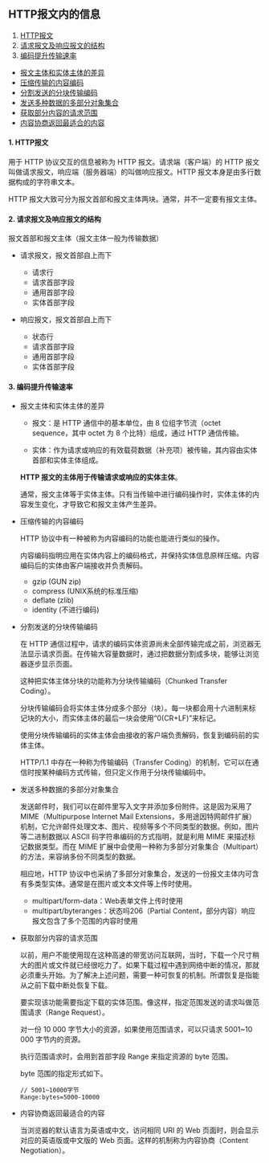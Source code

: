 ## HTTP报文内的信息

1. [HTTP报文](#1)
2. [请求报文及响应报文的结构](#2)
3. [编码提升传输速率](#3)
  * [报文主体和实体主体的差异](#3.1)
  * [压缩传输的内容编码](#3.2)
  * [分割发送的分块传输编码](#3.3)
  * [发送多种数据的多部分对象集合](#3.4)
  * [获取部分内容的请求范围](#3.5)
  * [内容协商返回最适合的内容](#3.6)

#### <a name="1">1. HTTP报文</a>

  用于 HTTP 协议交互的信息被称为 HTTP 报文。请求端（客户端）的 HTTP 报文叫做请求报文，响应端（服务器端）的叫做响应报文。HTTP 报文本身是由多行数据构成的字符串文本。

  HTTP 报文大致可分为报文首部和报文主体两块。通常，并不一定要有报文主体。

#### <a name="2">2. 请求报文及响应报文的结构</a>

  报文首部和报文主体（报文主体一般为传输数据）

  * 请求报文，报文首部自上而下
    * 请求行
    * 请求首部字段
    * 通用首部字段
    * 实体首部字段

  * 响应报文，报文首部自上而下
    * 状态行
    * 请求首部字段
    * 通用首部字段
    * 实体首部字段

#### <a name="3">3. 编码提升传输速率</a>

  * <a name="3.1">报文主体和实体主体的差异</a>

    * 报文：是 HTTP 通信中的基本单位，由 8 位组字节流（octet sequence，其中 octet 为 8 个比特）组成，通过 HTTP 通信传输。

    * 实体：作为请求或响应的有效载荷数据（补充项）被传输，其内容由实体首部和实体主体组成。

    **HTTP 报文的主体用于传输请求或响应的实体主体**。

    通常，报文主体等于实体主体。只有当传输中进行编码操作时，实体主体的内容发生变化，才导致它和报文主体产生差异。

  * <a name="3.2">压缩传输的内容编码</a>

    HTTP 协议中有一种被称为内容编码的功能也能进行类似的操作。

    内容编码指明应用在实体内容上的编码格式，并保持实体信息原样压缩。内容编码后的实体由客户端接收并负责解码。

    * gzip (GUN zip)
    * compress (UNIX系统的标准压缩)
    * deflate (zlib)
    * identity (不进行编码)

  * <a name="3.3">分割发送的分块传输编码</a>

    在 HTTP 通信过程中，请求的编码实体资源尚未全部传输完成之前，浏览器无法显示请求页面。在传输大容量数据时，通过把数据分割成多块，能够让浏览器逐步显示页面。

    这种把实体主体分块的功能称为分块传输编码（Chunked Transfer Coding）。
    
    分块传输编码会将实体主体分成多个部分（块）。每一块都会用十六进制来标记块的大小，而实体主体的最后一块会使用“0(CR+LF)”来标记。

    使用分块传输编码的实体主体会由接收的客户端负责解码，恢复到编码前的实体主体。

    HTTP/1.1 中存在一种称为传输编码（Transfer Coding）的机制，它可以在通信时按某种编码方式传输，但只定义作用于分块传输编码中。

  * <a name="3.4">发送多种数据的多部分对象集合</a>

    发送邮件时，我们可以在邮件里写入文字并添加多份附件。这是因为采用了 MIME（Multipurpose Internet Mail Extensions，多用途因特网邮件扩展）机制，它允许邮件处理文本、图片、视频等多个不同类型的数据。例如，图片等二进制数据以 ASCII 码字符串编码的方式指明，就是利用 MIME 来描述标记数据类型。而在 MIME 扩展中会使用一种称为多部分对象集合（Multipart）的方法，来容纳多份不同类型的数据。

    相应地，HTTP 协议中也采纳了多部分对象集合，发送的一份报文主体内可含有多类型实体。通常是在图片或文本文件等上传时使用。

    * multipart/form-data：Web表单文件上传时使用
    * multipart/byteranges：状态吗206（Partial Content，部分内容）响应报文包含了多个范围的内容时使用

  * <a name="3.5">获取部分内容的请求范围</a>

    以前，用户不能使用现在这种高速的带宽访问互联网，当时，下载一个尺寸稍大的图片或文件就已经很吃力了。如果下载过程中遇到网络中断的情况，那就必须重头开始。为了解决上述问题，需要一种可恢复的机制。所谓恢复是指能从之前下载中断处恢复下载。

    要实现该功能需要指定下载的实体范围。像这样，指定范围发送的请求叫做范围请求（Range Request）。

    对一份 10 000 字节大小的资源，如果使用范围请求，可以只请求 5001~10 000 字节内的资源。
  
    执行范围请求时，会用到首部字段 Range 来指定资源的 byte 范围。

    byte 范围的指定形式如下。

      ```
      // 5001~10000字节
      Range:bytes=5000-10000
      ```

  * <a name="3.6">内容协商返回最适合的内容</a>

    当浏览器的默认语言为英语或中文，访问相同 URI 的 Web 页面时，则会显示对应的英语版或中文版的 Web 页面。这样的机制称为内容协商（Content Negotiation）。

  